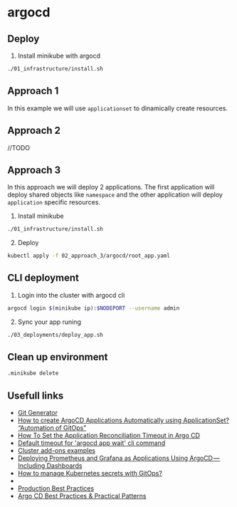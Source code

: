 # argocd

## Deploy

1. Install minikube with argocd

```sh
./01_infrastructure/install.sh
```

## Approach 1

In this example we will use `applicationset` to dinamically create resources.

## Approach 2

//TODO

## Approach 3

In this approach we will deploy 2 applications. The first application will deploy shared objects like `namespace` and the other application will deploy `application` specific resources.

1. Install minikube

```sh
./01_infrastructure/install.sh
```

2. Deploy 

```sh
kubectl apply -f 02_approach_3/argocd/root_app.yaml
```

## CLI deployment

1. Login into the cluster with argocd cli

```sh
argocd login $(minikube ip):$NODEPORT --username admin
```


2. Sync your app runing

```sh
./03_deployments/deploy_app.sh
```

## Clean up environment

```sh
.minikube delete
```

## Usefull links

- [Git Generator](https://argocd-applicationset.readthedocs.io/en/stable/Generators-Git/)
- [How to create ArgoCD Applications Automatically using ApplicationSet? “Automation of GitOps”](https://amralaayassen.medium.com/how-to-create-argocd-applications-automatically-using-applicationset-automation-of-the-gitops-59455eaf4f72)
- [How To Set the Application Reconciliation Timeout in Argo CD](https://www.buchatech.com/2022/08/how-to-set-the-application-reconciliation-timeout-in-argo-cd/)
- [Default timeout for 'argocd app wait' cli command](https://github.com/argoproj/argo-cd/discussions/10478)
- [Cluster add-ons examples](https://github.com/aws-samples/eks-blueprints-add-ons)
- [Deploying Prometheus and Grafana as Applications Using ArgoCD — Including Dashboards](https://dzone.com/articles/deploying-prometheus-and-grafana-as-applications-u)
- [How to manage Kubernetes secrets with GitOps?](https://akuity.io/blog/how-to-manage-kubernetes-secrets-gitops/)
- [](https://github.com/argoproj/argo-cd/issues/9508)
- [Production Best Practices](https://www.youtube.com/watch?v=ESQLqjbM8h0)
- [Argo CD Best Practices & Practical Patterns](https://www.youtube.com/watch?v=CJQBtDYA_44)